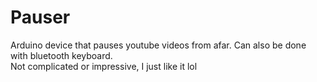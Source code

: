 # Pauser
Arduino device that pauses youtube videos from afar. Can also be done with bluetooth keyboard.<br/>
Not complicated or impressive, I just like it lol

